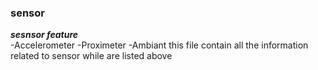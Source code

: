 ### sensor
***sesnsor feature***
<br>
-Accelerometer
-Proximeter
-Ambiant 
this file contain all the information related to sensor while are listed above
